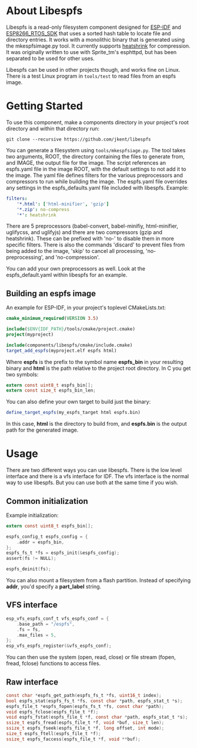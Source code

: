 # About Libespfs

Libespfs is a read-only filesystem component designed for
[ESP-IDF](https://github.com/espressif/esp-idf) and
[ESP8266_RTOS_SDK](https://github.com/espressif/ESP8266_RTOS_SDK) that uses a
sorted hash table to locate file and directory entries. It works with a
monolithic binary that is generated using the mkespfsimage.py tool. It
currently supports [heatshrink](https://github.com/atomicobject/heatshrink)
for compression. It was originally written to use with Sprite_tm's esphttpd,
but has been separated to be used for other uses.

Libespfs can be used in other projects though, and works fine on Linux. There
is a test Linux program in `tools/test` to read files from an espfs image.


# Getting Started

To use this component, make a components directory in your project's root
directory and within that directory run:

`git clone --recursive https://github.com/jkent/libespfs`


You can generate a filesystem using `tools/mkespfsiage.py`. The tool takes two
arguments, ROOT, the directory containing the files to generate from, and
IMAGE, the output file for the image. The script references an espfs.yaml file
in the image ROOT, with the default settings to not add it to the image. The
yaml file defines filters for the various preprocessors and compressors to run
while building the image. The espfs.yaml file overrides any settings in the
espfs_defaults.yaml file included with libespfs. Example:

```yaml
filters:
    '*.html': ['html-minifier', 'gzip']
    '*.zip': no-compress
    '*': heatshrink
```

There are 5 preprocessors (babel-convert, babel-minifiy, html-minifier,
uglifycss, and uglifyjs) and there are two compressors (gzip and heatshrink).
These can be prefixed with 'no-' to disable them in more specific filters.
There is also the commands 'discard' to prevent files from being added to the
image, 'skip' to cancel all processing, 'no-preprocessing', and
'no-compression'.

You can add your own preprocessors as well. Look at the espfs_default.yaml
within libespfs for an example.


## Building an espfs image

An example for ESP-IDF, in your project's toplevel CMakeLists.txt:

```cmake
cmake_minimum_required(VERSION 3.5)

include($ENV{IDF_PATH}/tools/cmake/project.cmake)
project(myproject)

include(components/libespfs/cmake/include.cmake)
target_add_espfs(myproject.elf espfs html)
```

Where **espfs** is the prefix to the symbol name **espfs_bin** in your
resulting binary and **html** is the path relative to the project root
directory. In C you get two symbols:

```C
extern const uint8_t espfs_bin[];
extern const size_t espfs_bin_len;
```

You can also define your own target to build just the binary:

```cmake
define_target_espfs(my_espfs_target html espfs.bin)
```

In this case, **html** is the directory to build from, and **espfs.bin** is
the output path for the generated image.


# Usage

There are two different ways you can use libespfs. There is the low level
interface and there is a vfs interface for IDF. The vfs interface is the
normal way to use libespfs. But you can use both at the same time if you wish.


## Common initialization

Example initialization:

```C
extern const uint8_t espfs_bin[];

espfs_config_t espfs_config = {
    .addr = espfs_bin,
};
espfs_fs_t *fs = espfs_init(&espfs_config);
assert(fs != NULL);
```

```C
espfs_deinit(fs);
```

You can also mount a filesystem from a flash partition. Instead of specifying
**addr**, you'd specify a **part_label** string.


## VFS interface

```C
esp_vfs_espfs_conf_t vfs_espfs_conf = {
    .base_path = "/espfs",
    .fs = fs,
    .max_files = 5,
};
esp_vfs_espfs_register(&vfs_espfs_conf);
```

You can then use the system (open, read, close) or file stream (fopen, fread,
fclose) functions to access files.


## Raw interface

```C
const char *espfs_get_path(espfs_fs_t *fs, uint16_t index);
bool espfs_stat(espfs_fs_t *fs, const char *path, espfs_stat_t *s);
espfs_file_t *espfs_fopen(espfs_fs_t *fs, const char *path);
void espfs_fclose(espfs_file_t *f);
void espfs_fstat(espfs_file_t *f, const char *path, espfs_stat_t *s);
ssize_t espfs_fread(espfs_file_t *f, void *buf, size_t len);
ssize_t espfs_fseek(espfs_file_t *f, long offset, int mode);
size_t espfs_ftell(espfs_file_t *f);
ssize_t espfs_faccess(espfs_file_t *f, void **buf);
```
